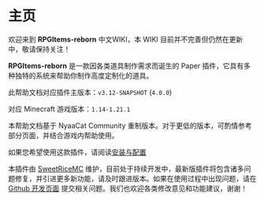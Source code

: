 # 主页

欢迎来到 **RPGItems-reborn** 中文WIKI，本 WIKI 目前并不完善但仍然在更新中，敬请保持关注！

**RPGItems-reborn** 是一款因各类道具制作需求而诞生的 Paper 插件，它具有多种独特的系统来帮助你制作高度定制化的道具。

此帮助文档对应插件主版本：`v3.12-SNAPSHOT` (`4.0.0`)

对应 Minecraft 游戏版本：`1.14-1.21.1`

本帮助文档基于 NyaaCat Community 重制版本。对于更低的版本，可酌情参考部分页面，并结合游戏内帮助使用。

如果您希望使用这款插件，请阅读[安装与配置](installation.md)

本插件由 [SweetRiceMC](https://www.pds.ink) 维护，目前处于持续开发中，最新版插件将包含诸多问题修复，并引进更多新功能，请及时跟进版本。如果在使用过程中出现问题，请在 [Github 开发页面](https://github.com/MrXiaoM/RPGItems-reborn) 提交相关问题。我们也欢迎各类修改意见和功能建议，谢谢！
